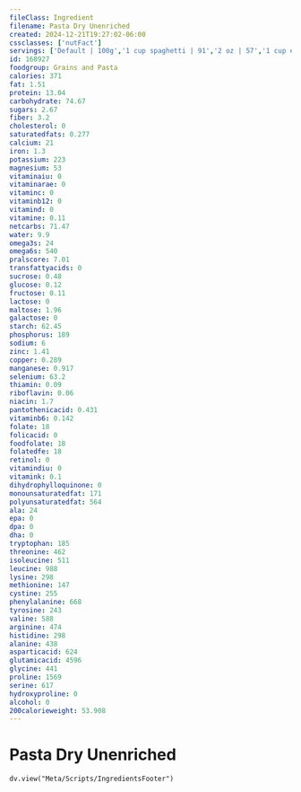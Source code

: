 ```yaml
---
fileClass: Ingredient
filename: Pasta Dry Unenriched
created: 2024-12-21T19:27:02-06:00
cssclasses: ['nutFact']
servings: ['Default | 100g','1 cup spaghetti | 91','2 oz | 57','1 cup elbows | 122','1 cup penne | 95','1 cup farfalle | 81','1 cup rotini | 96','1 cup shells | 64','1 cup lasagna | 90']
id: 168927
foodgroup: Grains and Pasta
calories: 371
fat: 1.51
protein: 13.04
carbohydrate: 74.67
sugars: 2.67
fiber: 3.2
cholesterol: 0
saturatedfats: 0.277
calcium: 21
iron: 1.3
potassium: 223
magnesium: 53
vitaminaiu: 0
vitaminarae: 0
vitaminc: 0
vitaminb12: 0
vitamind: 0
vitamine: 0.11
netcarbs: 71.47
water: 9.9
omega3s: 24
omega6s: 540
pralscore: 7.01
transfattyacids: 0
sucrose: 0.48
glucose: 0.12
fructose: 0.11
lactose: 0
maltose: 1.96
galactose: 0
starch: 62.45
phosphorus: 189
sodium: 6
zinc: 1.41
copper: 0.289
manganese: 0.917
selenium: 63.2
thiamin: 0.09
riboflavin: 0.06
niacin: 1.7
pantothenicacid: 0.431
vitaminb6: 0.142
folate: 18
folicacid: 0
foodfolate: 18
folatedfe: 18
retinol: 0
vitamindiu: 0
vitamink: 0.1
dihydrophylloquinone: 0
monounsaturatedfat: 171
polyunsaturatedfat: 564
ala: 24
epa: 0
dpa: 0
dha: 0
tryptophan: 185
threonine: 462
isoleucine: 511
leucine: 988
lysine: 298
methionine: 147
cystine: 255
phenylalanine: 668
tyrosine: 243
valine: 588
arginine: 474
histidine: 298
alanine: 438
asparticacid: 624
glutamicacid: 4596
glycine: 441
proline: 1569
serine: 617
hydroxyproline: 0
alcohol: 0
200calorieweight: 53.908
---
```


# Pasta Dry Unenriched

```dataviewjs
dv.view("Meta/Scripts/IngredientsFooter")
```